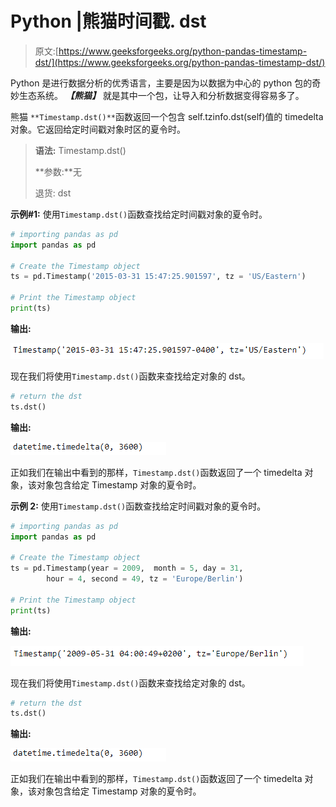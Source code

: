 # Python |熊猫时间戳. dst

> 原文:[https://www.geeksforgeeks.org/python-pandas-timestamp-dst/](https://www.geeksforgeeks.org/python-pandas-timestamp-dst/)

Python 是进行数据分析的优秀语言，主要是因为以数据为中心的 python 包的奇妙生态系统。 ***【熊猫】*** 就是其中一个包，让导入和分析数据变得容易多了。

熊猫 `**Timestamp.dst()**`函数返回一个包含 self.tzinfo.dst(self)值的 timedelta 对象。它返回给定时间戳对象时区的夏令时。

> **语法:** Timestamp.dst()
> 
> **参数:**无
> 
> 退货: dst

**示例#1:** 使用`Timestamp.dst()`函数查找给定时间戳对象的夏令时。

```py
# importing pandas as pd
import pandas as pd

# Create the Timestamp object
ts = pd.Timestamp('2015-03-31 15:47:25.901597', tz = 'US/Eastern')

# Print the Timestamp object
print(ts)
```

**输出:**

![](img/895e8eff8c030848ebc81bc1696c4058.png)

现在我们将使用`Timestamp.dst()`函数来查找给定对象的 dst。

```py
# return the dst
ts.dst()
```

**输出:**

![](img/9ad180b34ea5d655ba560703fb6ef278.png)

正如我们在输出中看到的那样，`Timestamp.dst()`函数返回了一个 timedelta 对象，该对象包含给定 Timestamp 对象的夏令时。

**示例 2:** 使用`Timestamp.dst()`函数查找给定时间戳对象的夏令时。

```py
# importing pandas as pd
import pandas as pd

# Create the Timestamp object
ts = pd.Timestamp(year = 2009,  month = 5, day = 31, 
        hour = 4, second = 49, tz = 'Europe/Berlin')

# Print the Timestamp object
print(ts)
```

**输出:**

![](img/e2c4d93f6eeb606ab122d97734870a13.png)

现在我们将使用`Timestamp.dst()`函数来查找给定对象的 dst。

```py
# return the dst
ts.dst()
```

**输出:**

![](img/9ad180b34ea5d655ba560703fb6ef278.png)

正如我们在输出中看到的那样，`Timestamp.dst()`函数返回了一个 timedelta 对象，该对象包含给定 Timestamp 对象的夏令时。
